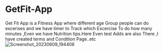 # GetFit-App
Get Fit App is a Fitness App where different age Group people can do excerises and we have timer to Track which Excercise To do how many minutes ,Even we have Nutrition tips.Here Even test Adds are also There ,I have created terms and Condition Page..etc
![Screenshot_20230609_194408](https://github.com/Bhuvana-71/GetFit-App/assets/112925214/e73f8259-3824-4862-ab55-6cdacfb45709)

